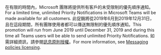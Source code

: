 <span data-ttu-id="eacde-101">在有限的時間內，Microsoft 團隊將提供所有客戶的未受限制的優先順序通知。</span><span class="sxs-lookup"><span data-stu-id="eacde-101">For a limited time, unlimited Priority Notifications in Microsoft Teams will be made available for all customers.</span></span> <span data-ttu-id="eacde-102">此促銷將從2019年6月到2019年12月31日，且在這段期間，所有團隊使用者都可以傳送無限制的優先順序通知。</span><span class="sxs-lookup"><span data-stu-id="eacde-102">This promotion will run from June 2019 until December 31, 2019 and during this time all Teams users will be able to send unlimited Priority Notifications.</span></span> <span data-ttu-id="eacde-103">如需詳細資訊，請參閱[訊息原則授權](../teams-add-on-licensing/pri-message.md)。</span><span class="sxs-lookup"><span data-stu-id="eacde-103">For more information, see [Messaging policies licensing](../teams-add-on-licensing/pri-message.md).</span></span> 